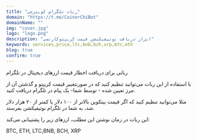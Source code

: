 ```yaml
---
title: "ربات تلگرام کوینرچی"
domain: "https://t.me/CoinerChiBot"
domainName: ""
img: "cover.jpg"
logo: "logo.png"
description: "ابزار دریافت نوتیفیکیشن قیمت کریپتوکارنسی"
keywords: services,price,ltc,bnb,bch,xrp,btc,eth
blog: true
confirm: true
---
```


رباتی برای دریافت اخطار قیمت ارزهای دیجیتال در تلگرام

با استفاده از این ربات می‌توانید تنظیم کنید که در صورتتغییر قیمت کریپتو و گذشتن آن از مرز تعیین شده - توسط شما- یک پیام در تلگرام دریافت کنید.

مثلا می‌توانید تنظیم کنید که اگر قیمت بیتکوین بالاتر از ۱۰۰ دلار یا کمتر از ۲۰ هزار دلار شد، به شما در تلگرام نوتیفیکشن بفرستد.

این ربات در زمان نوشتن این مطلب، ارزهای زیر را پشتیبانی می‌کند:

BTC, ETH, LTC,BNB, BCH, XRP
